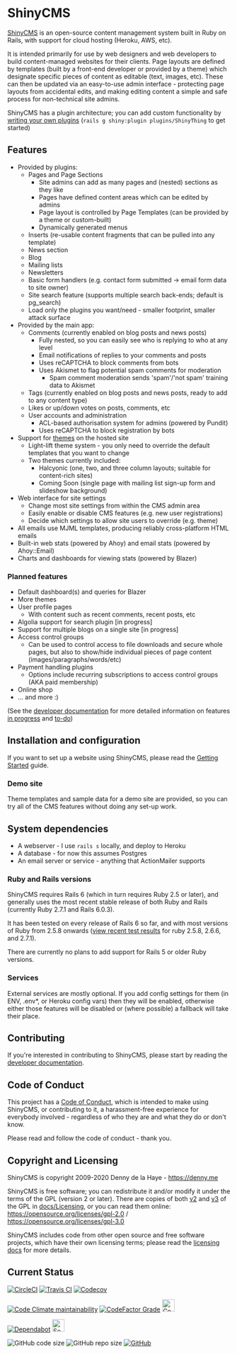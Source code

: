 # ShinyCMS

[ShinyCMS](https://shinycms.org/) is an open-source content management system built in Ruby on Rails, with support for cloud hosting (Heroku, AWS, etc).

It is intended primarily for use by web designers and web developers to build content-managed websites for their clients. Page layouts are defined by templates (built by a front-end developer or provided by a theme) which designate specific pieces of content as editable (text, images, etc). These can then be updated via an easy-to-use admin interface - protecting page layouts from accidental edits, and making editing content a simple and safe process for non-technical site admins.

ShinyCMS has a plugin architecture; you can add custom functionality by [writing your own plugins](docs/Developer/Plugins.md) (`rails g shiny:plugin plugins/ShinyThing` to get started)


## Features

* Provided by plugins:
  * Pages and Page Sections
    * Site admins can add as many pages and (nested) sections as they like
    * Pages have defined content areas which can be edited by admins
    * Page layout is controlled by Page Templates (can be provided by a theme or custom-built)
    * Dynamically generated menus
  * Inserts (re-usable content fragments that can be pulled into any template)
  * News section
  * Blog
  * Mailing lists
  * Newsletters
  * Basic form handlers (e.g. contact form submitted -> email form data to site owner)
  * Site search feature (supports multiple search back-ends; default is pg_search)
  * Load only the plugins you want/need - smaller footprint, smaller attack surface
* Provided by the main app:
  * Comments (currently enabled on blog posts and news posts)
    * Fully nested, so you can easily see who is replying to who at any level
    * Email notifications of replies to your comments and posts
    * Uses reCAPTCHA to block comments from bots
    * Uses Akismet to flag potential spam comments for moderation
      * Spam comment moderation sends 'spam'/'not spam' training data to Akismet
  * Tags (currently enabled on blog posts and news posts, ready to add to any content type)
  * Likes or up/down votes on posts, comments, etc
  * User accounts and administration
    * ACL-based authorisation system for admins (powered by Pundit)
    * Uses reCAPTCHA to block registration by bots
* Support for [themes](docs/Themes.md) on the hosted site
  * Light-lift theme system - you only need to override the default templates that you want to change
  * Two themes currently included:
    * Halcyonic (one, two, and three column layouts; suitable for content-rich sites)
    * Coming Soon (single page with mailing list sign-up form and slideshow background)
* Web interface for site settings
  * Change most site settings from within the CMS admin area
  * Easily enable or disable CMS features (e.g. new user registrations)
  * Decide which settings to allow site users to override (e.g. theme)
* All emails use MJML templates, producing reliably cross-platform HTML emails
* Built-in web stats (powered by Ahoy) and email stats (powered by Ahoy::Email)
* Charts and dashboards for viewing stats (powered by Blazer)

### Planned features

* Default dashboard(s) and queries for Blazer
* More themes
* User profile pages
  * With content such as recent comments, recent posts, etc
* Algolia support for search plugin [in progress]
* Support for multiple blogs on a single site [in progress]
* Access control groups
  * Can be used to control access to file downloads and secure whole pages, but also to show/hide individual pieces of page content (images/paragraphs/words/etc)
* Payment handling plugins
  * Options include recurring subscriptions to access control groups (AKA paid membership)
* Online shop
* ... and more :)

(See the [developer documentation](docs/Developers/index.md) for more detailed information on features [in progress](docs/Developers/in-progress.md) and [to-do](docs/Developers/TODO.md))


## Installation and configuration

If you want to set up a website using ShinyCMS, please read the [Getting Started](docs/Getting-Started.md) guide.

### Demo site

Theme templates and sample data for a demo site are provided, so you can try all of the CMS features without doing any set-up work.


## System dependencies

* A webserver - I use `rails s` locally, and deploy to Heroku
* A database - for now this assumes Postgres
* An email server or service - anything that ActionMailer supports

### Ruby and Rails versions

ShinyCMS requires Rails 6 (which in turn requires Ruby 2.5 or later), and generally uses the most recent stable release of both Ruby and Rails (currently Ruby 2.7.1 and Rails 6.0.3).

It has been tested on every release of Rails 6 so far, and with most versions of Ruby from 2.5.8 onwards ([view recent test results][test results] for ruby 2.5.8, 2.6.6, and 2.7.1).

[Test results]: https://travis-ci.com/github/denny/ShinyCMS-ruby/builds/184397336

There are currently no plans to add support for Rails 5 or older Ruby versions.

### Services

External services are mostly optional. If you add config settings for them (in ENV, .env*, or Heroku config vars) then they will be enabled, otherwise either those features will be disabled or (where possible) a fallback will take their place.


## Contributing

If you're interested in contributing to ShinyCMS, please start by reading the [developer documentation](docs/Developers/index.md).


## Code of Conduct

This project has a [Code of Conduct](docs/code-of-conduct.md), which is intended to make using ShinyCMS, or contributing to it, a harassment-free experience for everybody involved - regardless of who they are and what they do or don't know.

Please read and follow the code of conduct - thank you.


## Copyright and Licensing

ShinyCMS is copyright 2009-2020 Denny de la Haye - https://denny.me

ShinyCMS is free software; you can redistribute it and/or modify it under the terms of the GPL (version 2 or later). There are copies of both [v2](docs/Licensing/gnu-gpl-2.0.md) and [v3](docs/Licensing/gnu-gpl-3.0.md) of the GPL in [docs/Licensing](docs/Licensing/index.md), or you can read them online: https://opensource.org/licenses/gpl-2.0 / https://opensource.org/licenses/gpl-3.0

ShinyCMS includes code from other open source and free software projects, which have their own licensing terms; please read the [licensing docs](docs/Licensing/index.md) for more details.


## Current Status

[![CircleCI](https://img.shields.io/circleci/build/github/denny/ShinyCMS-ruby?label=CircleCI&logo=circleci&logoColor=white&style=for-the-badge)](https://circleci.com/gh/denny/ShinyCMS-ruby)
[![Travis CI](https://img.shields.io/travis/com/denny/ShinyCMS-ruby?label=Travis%20CI&logo=travis&logoColor=white&style=for-the-badge)](https://travis-ci.com/denny/ShinyCMS-ruby)
[![Codecov](https://img.shields.io/codecov/c/github/denny/ShinyCMS-ruby?label=Codecov&logo=codecov&logoColor=white&style=for-the-badge)](https://codecov.io/gh/denny/ShinyCMS-ruby)

[![Code Climate maintainability](https://img.shields.io/codeclimate/maintainability/denny/ShinyCMS-ruby?label=CodeClimate&logo=code-climate&style=for-the-badge)](https://codeclimate.com/github/denny/ShinyCMS-ruby/maintainability)
[![CodeFactor Grade](https://img.shields.io/codefactor/grade/github/denny/ShinyCMS-ruby?label=CodeFactor&logo=codefactor&logoColor=white&style=for-the-badge)](https://www.codefactor.io/repository/github/denny/shinycms-ruby)
<a href="https://codebeat.co/projects/github-com-denny-shinycms-ruby-main"><img src="https://codebeat.co/badges/97ed8fca-23b4-469e-a7fb-fd3ec7f8e4d5" alt="CodeBeat (code quality)" height="28px"></a>

[![Dependabot](https://img.shields.io/static/v1?label=Dependabot&color=brightgreen&message=enabled&logo=dependabot&style=for-the-badge)](https://rubydoc.info/github/denny/ShinyCMS-ruby)
<a href="https://hakiri.io/github/denny/ShinyCMS-ruby/main"><img src="https://hakiri.io/github/denny/ShinyCMS-ruby/main.svg" alt="Security" height="28px"></a>

![GitHub code size](https://img.shields.io/github/languages/code-size/denny/ShinyCMS-ruby?logo=github&style=for-the-badge)
![GitHub repo size](https://img.shields.io/github/repo-size/denny/ShinyCMS-ruby?logo=github&style=for-the-badge)
[![GitHub](https://img.shields.io/github/license/denny/ShinyCMS-ruby?color=blue&logo=gnu&style=for-the-badge)](https://opensource.org/licenses/gpl-2.0)
